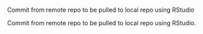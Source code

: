 Commit from remote repo to be pulled to local repo using RStudio

Commit from remote repo to be pulled to local repo using RStudio.
